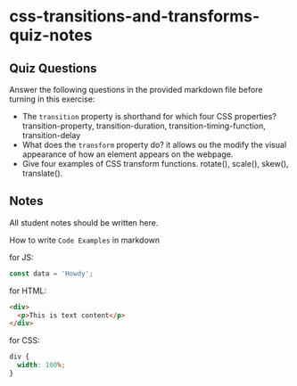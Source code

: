 # css-transitions-and-transforms-quiz-notes

## Quiz Questions

Answer the following questions in the provided markdown file before turning in this exercise:

- The `transition` property is shorthand for which four CSS properties? transition-property, transition-duration, transition-timing-function, transition-delay
- What does the `transform` property do? it allows ou the modify the visual appearance of how an element appears on the webpage.
- Give four examples of CSS transform functions. rotate(), scale(), skew(), translate().

## Notes

All student notes should be written here.

How to write `Code Examples` in markdown

for JS:

```javascript
const data = 'Howdy';
```

for HTML:

```html
<div>
  <p>This is text content</p>
</div>
```

for CSS:

```css
div {
  width: 100%;
}
```

